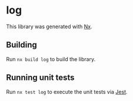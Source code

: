 # log

This library was generated with [Nx](https://nx.dev).

## Building

Run `nx build log` to build the library.

## Running unit tests

Run `nx test log` to execute the unit tests via [Jest](https://jestjs.io).
